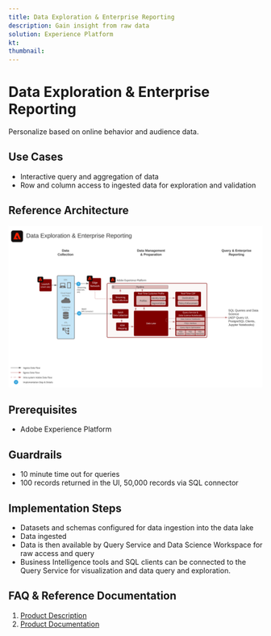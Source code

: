 ```yaml
---
title: Data Exploration & Enterprise Reporting
description: Gain insight from raw data
solution: Experience Platform
kt: 
thumbnail: 
---
```


# Data Exploration & Enterprise Reporting

Personalize based on online behavior and audience data.

## Use Cases

* Interactive query and aggregation of data
* Row and column access to ingested data for exploration and validation

## Reference Architecture

![Data Exploration](assets/dataexplore.svg)

## Prerequisites

* Adobe Experience Platform

## Guardrails

* 10 minute time out for queries
* 100 records returned in the UI, 50,000 records via SQL connector

## Implementation Steps

* Datasets and schemas configured for data ingestion into the data lake
* Data ingested
* Data is then available by Query Service and Data Science Workspace for raw access and query
* Business Intelligence tools and SQL clients can be connected to the Query Service for visualization and data query and exploration.

## FAQ & Reference Documentation

1. [Product Description](https://helpx.adobe.com/legal/product-descriptions/adobe-experience-platform-intelligence---product-description.html)
2. [Product Documentation](https://helpx.adobe.com/legal/product-descriptions/adobe-experience-platform-intelligence---product-description.html)
